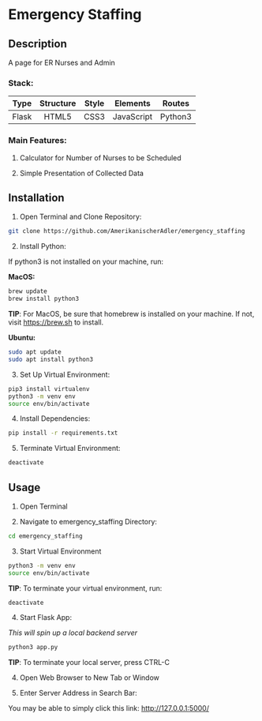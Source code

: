 # Emergency Staffing

## Description

A page for ER Nurses and Admin 

### Stack:

| Type  | Structure | Style | Elements   | Routes  | 
| :---: | :-------: | :---: | :--------: | :-----: |
| Flask | HTML5     | CSS3  | JavaScript | Python3 |

### Main Features:

1) Calculator for Number of Nurses to be Scheduled

2) Simple Presentation of Collected Data

## Installation

1) Open Terminal and Clone Repository:

```bash
git clone https://github.com/AmerikanischerAdler/emergency_staffing
```

2) Install Python:

If python3 is not installed on your machine, run:

**MacOS:**

```bash
brew update 
brew install python3
``` 

**TIP**: For MacOS, be sure that homebrew is installed on your machine. If not, visit https://brew.sh to install.

**Ubuntu:**

```bash
sudo apt update 
sudo apt install python3
```

3) Set Up Virtual Environment:

```bash
pip3 install virtualenv
python3 -m venv env
source env/bin/activate
```

4) Install Dependencies:

```bash
pip install -r requirements.txt
```

5) Terminate Virtual Environment:

```bash 
deactivate
```

## Usage

1) Open Terminal

2) Navigate to emergency_staffing Directory:

```bash
cd emergency_staffing
```

3) Start Virtual Environment

```bash
python3 -m venv env
source env/bin/activate
```

**TIP**: To terminate your virtual environment, run:

```bash
deactivate
```

4) Start Flask App:

*This will spin up a local backend server*

```bash
python3 app.py
```

**TIP**: To terminate your local server, press CTRL-C

4) Open Web Browser to New Tab or Window

5) Enter Server Address in Search Bar:

You may be able to simply click this link: http://127.0.0.1:5000/

